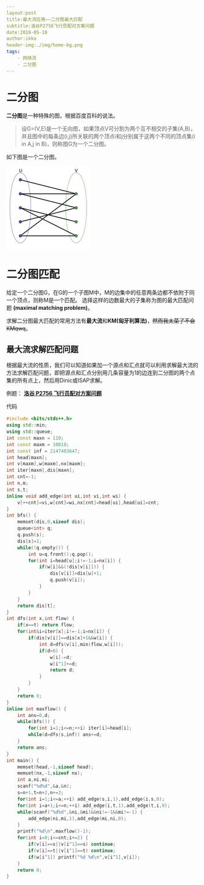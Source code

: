 ```yaml
---
layout:post
title:最大流应用——二分图最大匹配
subtitle:洛谷P2756飞行员配对方案问题
date:2018-05-18
author:ikka
header-img:./img/home-bg.png
tags:
    - 网络流
    - 二分图
---
```

# 二分图

**二分图**是一种特殊的图，根据百度百科的说法。
> 设G=(V,E)是一个无向图，如果顶点V可分割为两个互不相交的子集(A,B)，并且图中的每条边(i,j)所关联的两个顶点i和j分别属于这两个不同的顶点集(i in A,j in B)，则称图G为一个二分图。

如下图是一个二分图。

![img](./img/binarygraph.jpg)

# 二分图匹配

给定一个二分图G，在G的一个子图M中，M的边集中的任意两条边都不依附于同一个顶点，则称M是一个匹配。
选择这样的边数最大的子集称为图的最大匹配问题 **(maximal matching problem)**。

求解二分图最大匹配的常用方法有**最大流**和**KM(匈牙利算法)**，~~然而我太菜了不会KMqwq~~。

## 最大流求解匹配问题

根据最大流的性质，我们可以知道如果加一个源点和汇点就可以利用求解最大流的方法求解匹配问题，即把源点和汇点分别用几条容量为1的边连到二分图的两个点集的所有点上，然后用Dinic或ISAP求解。

例题： **[洛谷 P2756 飞行员配对方案问题](https://www.luogu.org/problemnew/show/P2756)**

代码

``` cpp
#include <bits/stdc++.h>
using std::min;
using std::queue;
int const maxn = 110;
int const maxm = 10010;
int const inf = 2147483647;
int head[maxn];
int v[maxm],w[maxm],nx[maxm];
int iter[maxn],dis[maxn];
int cnt=-1;
int n,m;
int s,t;
inline void add_edge(int ui,int vi,int wi) {
	v[++cnt]=vi,w[cnt]=wi,nx[cnt]=head[ui],head[ui]=cnt;
}
int bfs() {
	memset(dis,0,sizeof dis);
	queue<int> q;
	q.push(s);
	dis[s]=1;
	while(!q.empty()) {
		int u=q.front();q.pop();
		for(int i=head[u];i!=-1;i=nx[i]) {
			if(w[i]&&(!dis[v[i]])) {
				dis[v[i]]=dis[u]+1;
				q.push(v[i]);
			}
		}
	}
	return dis[t];
}
int dfs(int x,int flow) {
	if(x==t) return flow;
	for(int&i=iter[x];i!=-1;i=nx[i]) {
		if(dis[v[i]]==dis[x]+1&&w[i]) {
			int d=dfs(v[i],min(flow,w[i]));
			if(d>0) {
				w[i]-=d;
				w[i^1]+=d;
				return d;
			}
		}
	}
	return 0;
}
inline int maxflow() {
	int ans=0,d;
	while(bfs()) {
		for(int i=1;i<=n;++i) iter[i]=head[i];
		while(d=dfs(s,inf)) ans+=d;
	}
	return ans;
}
int main() {
	memset(head,-1,sizeof head);
	memset(nx,-1,sizeof nx);
	int a,ni,mi;
	scanf("%d%d",&a,&n);
	s=n+1,t=n+2,n+=2;
	for(int i=1;i<=a;++i) add_edge(s,i,1),add_edge(i,s,0);
	for(int i=a+1;i<=n;++i) add_edge(i,t,1),add_edge(t,i,0);
	while(scanf("%d%d",&ni,&mi)&&ni!=-1&&mi!=-1) {
		add_edge(ni,mi,1),add_edge(mi,ni,0);
	}
	printf("%d\n",maxflow()-1);
	for(int i=0;i<=cnt;i+=2) {
		if(v[i]==s||v[i^1]==s) continue;
		if(v[i]==t||v[i^1]==t) continue;
		if(w[i^1]) printf("%d %d\n",v[i^1],v[i]);
	}
	return 0;
}
```
